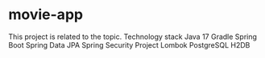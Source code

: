 # movie-app
This project is related to the topic.
Technology stack
      Java 17
      Gradle
      Spring Boot
      Spring Data JPA
      Spring Security
      Project Lombok
      PostgreSQL
      H2DB
